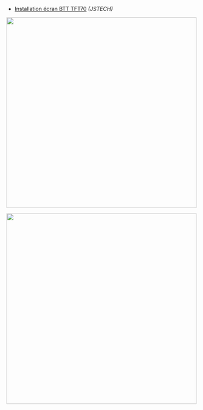 - [Installation écran BTT TFT70](https://www.youtube.com/watch?v=vALnOhEb6vk&ab_channel=JSTECH) *(JSTECH)*  

<p align="center">  
  <img src="https://user-images.githubusercontent.com/62854582/164968688-fc07107a-6370-46f5-9d21-926a768d71e8.png" width="500"/>  
</p>

<p align="center">  
  <img src="https://user-images.githubusercontent.com/62854582/164968690-de5d7fd6-bb2e-4a30-a14b-0b2550a98437.png" width="500"/>  
</p>
